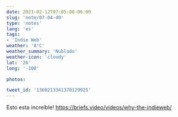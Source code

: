 ```yaml
---
date: 2021-02-12T07:05:08-06:00
slug: 'note/07-04-49'
type: 'notes'
lang: 'es'
tags:
- 'Indie Web'
weather: '8°C'
weather_summary: 'Nublado'
weather-icon: 'cloudy'
lat: '26'
long: '-100'

photos:

tweet_id: '1360213341378129925'
---
```

Esto esta increíble! 
https://briefs.video/videos/why-the-indieweb/